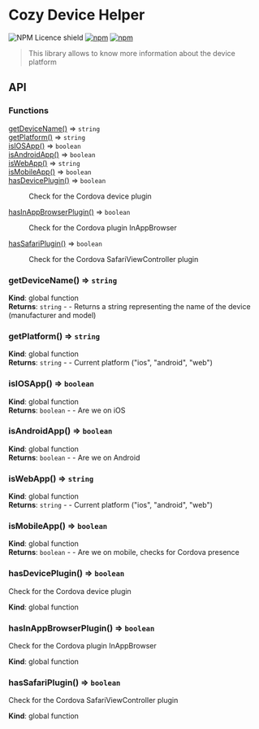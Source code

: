 # Cozy Device Helper

![NPM Licence shield](https://img.shields.io/npm/l/cozy-device-helper.svg)
[![npm](https://img.shields.io/npm/v/cozy-device-helper.svg)](https://www.npmjs.com/package/cozy-device-helper)
[![npm](https://img.shields.io/npm/dt/cozy-device-helper.svg)](https://www.npmjs.com/package/cozy-device-helper)

> This library allows to know more information about the device platform

## API

### Functions

<dl>
<dt><a href="#getDeviceName">getDeviceName()</a> ⇒ <code>string</code></dt>
<dd></dd>
<dt><a href="#getPlatform">getPlatform()</a> ⇒ <code>string</code></dt>
<dd></dd>
<dt><a href="#isIOSApp">isIOSApp()</a> ⇒ <code>boolean</code></dt>
<dd></dd>
<dt><a href="#isAndroidApp">isAndroidApp()</a> ⇒ <code>boolean</code></dt>
<dd></dd>
<dt><a href="#isWebApp">isWebApp()</a> ⇒ <code>string</code></dt>
<dd></dd>
<dt><a href="#isMobileApp">isMobileApp()</a> ⇒ <code>boolean</code></dt>
<dd></dd>
<dt><a href="#hasDevicePlugin">hasDevicePlugin()</a> ⇒ <code>boolean</code></dt>
<dd><p>Check for the Cordova device plugin</p>
</dd>
<dt><a href="#hasInAppBrowserPlugin">hasInAppBrowserPlugin()</a> ⇒ <code>boolean</code></dt>
<dd><p>Check for the Cordova plugin InAppBrowser</p>
</dd>
<dt><a href="#hasSafariPlugin">hasSafariPlugin()</a> ⇒ <code>boolean</code></dt>
<dd><p>Check for the Cordova SafariViewController plugin</p>
</dd>
</dl>

<a name="getDeviceName"></a>

### getDeviceName() ⇒ <code>string</code>
**Kind**: global function  
**Returns**: <code>string</code> - - Returns a string representing the name of the device (manufacturer and model)  
<a name="getPlatform"></a>

### getPlatform() ⇒ <code>string</code>
**Kind**: global function  
**Returns**: <code>string</code> - - Current platform ("ios", "android", "web")  
<a name="isIOSApp"></a>

### isIOSApp() ⇒ <code>boolean</code>
**Kind**: global function  
**Returns**: <code>boolean</code> - - Are we on iOS  
<a name="isAndroidApp"></a>

### isAndroidApp() ⇒ <code>boolean</code>
**Kind**: global function  
**Returns**: <code>boolean</code> - - Are we on Android  
<a name="isWebApp"></a>

### isWebApp() ⇒ <code>string</code>
**Kind**: global function  
**Returns**: <code>string</code> - - Current platform ("ios", "android", "web")  
<a name="isMobileApp"></a>

### isMobileApp() ⇒ <code>boolean</code>
**Kind**: global function  
**Returns**: <code>boolean</code> - - Are we on mobile, checks for Cordova presence  
<a name="hasDevicePlugin"></a>

### hasDevicePlugin() ⇒ <code>boolean</code>
Check for the Cordova device plugin

**Kind**: global function  
<a name="hasInAppBrowserPlugin"></a>

### hasInAppBrowserPlugin() ⇒ <code>boolean</code>
Check for the Cordova plugin InAppBrowser

**Kind**: global function  
<a name="hasSafariPlugin"></a>

### hasSafariPlugin() ⇒ <code>boolean</code>
Check for the Cordova SafariViewController plugin

**Kind**: global function  
